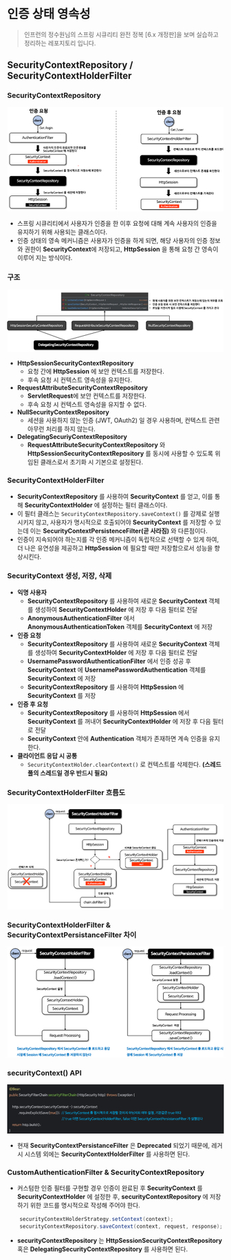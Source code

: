 # 인증 상태 영속성

> 인프런의 정수원님의 스프링 시큐리티 완전 정복 [6.x 개정판]을 보며 실습하고 정리하는 레포지토리 입니다.

## SecurityContextRepository / SecurityContextHolderFilter
### SecurityContextRepository
![img.png](사진폴더/04/SecurityContextRepository.png)
- 스프링 시큐리티에서 사용자가 인증을 한 이후 요청에 대해 계속 사용자의 인증을 유지하기 위해 사용되는 클래스이다.
- 인증 상태의 영속 메커니즘은 사용자가 인증을 하게 되면, 해당 사용자의 인증 정보와 권한이 **SecurityContext**에 저장되고, **HttpSession** 을 통해
요청 간 영속이 이루어 지는 방식이다.

### 구조
![img.png](사진폴더/04/SecurityContextRepository%20구조.png)
- **HttpSessionSecurityContextRepository**
  - 요청 간에 **HttpSession** 에 보안 컨텍스트를 저장한다.
  - 후속 요청 시 컨텍스트 영속성을 유지한다.
- **RequestAttributeSecurityContextRepository**
  - **ServletRequest**에 보안 컨텍스트를 저장한다.
  - 후속 요청 시 컨텍스트 영속성을 유지할 수 없다.
- **NullSecurityContextRepository**
  - 세션을 사용하지 않는 인증 (JWT, OAuth2) 일 경우 사용하며, 컨텍스트 관련 아무런 처리를 하지 않는다.
- **DelegatingSecuriyContextRepository**
  - **RequestAttributeSecurityContextRepository** 와 **HttpSessionSecurityContextRepository** 를 동시에 사용할 수 있도록 위임된 클래스로서 초기화 시 기본으로 설정된다.

### SecurityContextHolderFilter
- **SecurityContextRepository** 를 사용하여 **SecurityContext** 를 얻고, 이를 통해 **SecurityContextHolder** 에 설정하는 필터 클래스이다.
- 이 필터 클래스는 `SecurityContextRepository.saveContext()` 를 강제로 실행시키지 않고, 사용자가 명시적으로 호출되어야 **SecurityContext** 를 저장할 수 있는데 이는 **SecurityContextPersistenceFilter(곧 사라짐)** 와 다른점이다.
- 인증이 지속되어야 하는지를 각 인증 메커니즘이 독립적으로 선택할 수 있게 하여, 더 나은 유연성을 제공하고 **HttpSession** 에 필요할 때만 저장함으로서 성능을 향상시킨다.

### SecurityContext 생성, 저장, 삭제
- **익명 사용자**
  - **SecurityContextRepository** 를 사용하여 새로운 **SecurityContext** 객체를 생성하여 **SecurityContextHolder** 에 저장 후 다음 필터로 전달
  - **AnonymousAuthenticationFilter** 에서 **AnonymousAuthenticationToken** 객체를 **SecurityContext** 에 저장
- **인증 요청**
  - **SecurityContextRepository** 를 사용하여 새로운 **SecurityContext** 객체를 생성하여 **SecurityContextHolder** 에 저장 후 다음 필터로 전달
  - **UsernamePasswordAuthenticationFilter** 에서 인증 성공 후 **SecurityContext** 에 **UsernamePasswordAuthentication** 객체를 **SecurityContext** 에 저장
  - **SecurityContextRepository** 를 사용하여 **HttpSession** 에 **SecurityContext** 를 저장
- **인증 후 요청**
  - **SecurityContextRepository** 를 사용하여 **HttpSession** 에서 **SecurityContext** 를 꺼내어 **SecurityContextHolder** 에 저장 후 다음 필터로 전달
  - **SecurityContext** 안에 **Authentication** 객체가 존재하면 계속 인증을 유지한다.
- **클라이언트 응답 시 공통**
  - `SecurityContextHolder.clearContext()` 로 컨텍스트를 삭제한다. **(스레드 풀의 스레드일 경우 반드시 필요)**

### SecurityContextHolderFilter 흐름도
![img.png](사진폴더/04/SecurityContextHolderFilter%20흐름도.png)

### SecurityContextHolderFilter & SecurityContextPersistanceFilter 차이
![img.png](사진폴더/04/SecurityContextHolderFilter%20&%20SecurityContextPersistanceFilter%20차이.png)

### securityContext() API
![img.png](사진폴더/04/securityContext()%20API.png)
- 현재 **SecurityContextPersistanceFilter** 은 **Deprecated** 되었기 때문에, 레거시 시스템 외에는 **SecurityContextHolderFilter** 를
사용하면 된다.

### CustomAuthenticationFilter & SecurityContextRepository
- 커스텀한 인증 필터를 구현할 경우 인증이 완료된 후 **SecurityContext** 를 **SecurityContextHolder** 에 설정한 후, **securityContextRepository** 에
저장하기 위한 코드를 명시적으로 작성해 주어야 한다.
```Java
    securityContextHolderStrategy.setContext(context);
    securityContextRepository.saveContext(context, request, response);
```
- **securityContextRepository** 는 **HttpSessionSecurityContextRepository** 혹은 **DelegatingSecurityContextRepository** 를
사용하면 된다.